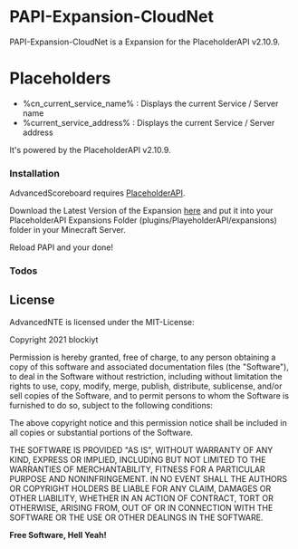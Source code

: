 # PAPI-Expansion-CloudNet
PAPI-Expansion-CloudNet is a Expansion for the PlaceholderAPI v2.10.9.

# Placeholders

  - %cn_current_service_name% : Displays the current Service / Server name
  - %current_service_address% : Displays the current Service / Server address

It's powered by the PlaceholderAPI v2.10.9.

### Installation

AdvancedScoreboard requires [PlaceholderAPI](https://luckperms.net).

Download the Latest Version of the Expansion [here](https://github.com/blockiyt/advancedscoreboard/releases) and put it into your PlaceholderAPI Expansions Folder (plugins/PlayeholderAPI/expansions) folder in your Minecraft Server.

Reload PAPI and your done!

### Todos


License
----

AdvancedNTE is licensed under the MIT-License:

Copyright 2021 blockiyt

Permission is hereby granted, free of charge, to any person obtaining a copy of this software and associated documentation files (the "Software"), to deal in the Software without restriction, including without limitation the rights to use, copy, modify, merge, publish, distribute, sublicense, and/or sell copies of the Software, and to permit persons to whom the Software is furnished to do so, subject to the following conditions:

The above copyright notice and this permission notice shall be included in all copies or substantial portions of the Software.

THE SOFTWARE IS PROVIDED "AS IS", WITHOUT WARRANTY OF ANY KIND, EXPRESS OR IMPLIED, INCLUDING BUT NOT LIMITED TO THE WARRANTIES OF MERCHANTABILITY, FITNESS FOR A PARTICULAR PURPOSE AND NONINFRINGEMENT. IN NO EVENT SHALL THE AUTHORS OR COPYRIGHT HOLDERS BE LIABLE FOR ANY CLAIM, DAMAGES OR OTHER LIABILITY, WHETHER IN AN ACTION OF CONTRACT, TORT OR OTHERWISE, ARISING FROM, OUT OF OR IN CONNECTION WITH THE SOFTWARE OR THE USE OR OTHER DEALINGS IN THE SOFTWARE.

**Free Software, Hell Yeah!**
